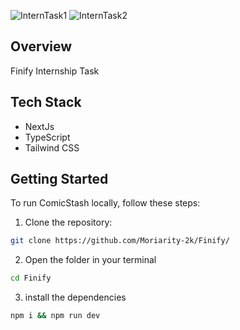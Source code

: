 ![InternTask1](https://github.com/Moriarity-2k/Finify/assets/143058936/828f8e61-2880-4921-8fb5-c1952a977f27)
![InternTask2](https://github.com/Moriarity-2k/Finify/assets/143058936/d25795b1-8cc7-47ce-88c8-7e775a1a15cd)


## Overview

Finify Internship Task

## Tech Stack
- NextJs 
- TypeScript 
- Tailwind CSS


## Getting Started
 To run ComicStash locally, follow these steps:
  1. Clone the repository:    


```bash 
git clone https://github.com/Moriarity-2k/Finify/
```


2. Open the folder in your terminal

``` bash
cd Finify 
 ```
 
 3.  install the dependencies
 ```bash 
 npm i && npm run dev
  ```
